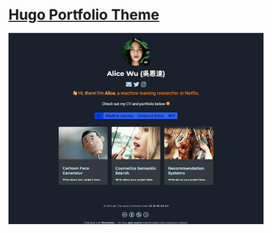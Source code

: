 # [Hugo Portfolio Theme](https://github.com/wowchemy/starter-hugo-portfolio-theme)

[![Screenshot](preview.png)](https://hugoblox.com/hugo-themes/)
